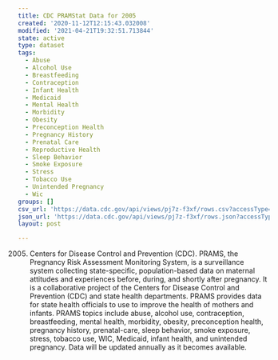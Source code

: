 ```yaml
---
title: CDC PRAMStat Data for 2005
created: '2020-11-12T12:15:43.032008'
modified: '2021-04-21T19:32:51.713844'
state: active
type: dataset
tags:
  - Abuse
  - Alcohol Use
  - Breastfeeding
  - Contraception
  - Infant Health
  - Medicaid
  - Mental Health
  - Morbidity
  - Obesity
  - Preconception Health
  - Pregnancy History
  - Prenatal Care
  - Reproductive Health
  - Sleep Behavior
  - Smoke Exposure
  - Stress
  - Tobacco Use
  - Unintended Pregnancy
  - Wic
groups: []
csv_url: 'https://data.cdc.gov/api/views/pj7z-f3xf/rows.csv?accessType=DOWNLOAD'
json_url: 'https://data.cdc.gov/api/views/pj7z-f3xf/rows.json?accessType=DOWNLOAD'
layout: post

---
```

2005. Centers for Disease Control and Prevention (CDC). PRAMS, the Pregnancy Risk Assessment Monitoring System, is a surveillance system collecting state-specific, population-based data on maternal attitudes and experiences before, during, and shortly after pregnancy. It is a collaborative project of the Centers for Disease Control and Prevention (CDC) and state health departments. PRAMS provides data for state health officials to use to improve the health of mothers and infants. PRAMS topics include abuse, alcohol use, contraception, breastfeeding, mental health, morbidity, obesity, preconception health, pregnancy history, prenatal-care, sleep behavior, smoke exposure, stress, tobacco use, WIC, Medicaid, infant health, and unintended pregnancy. Data will be updated annually as it becomes available.

